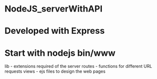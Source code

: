 # NodeJS_serverWithAPI
# Developed with Express
# Start with nodejs bin/www
lib - extensions required of the server
routes - functions for different URL requests
views - ejs files to design the web pages
